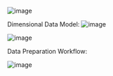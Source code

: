 ![image](https://github.com/harshadaabagal/DataWarehousingAndBusinessIntelligence/assets/43906676/e684eb5c-2804-406c-95cf-704b83c2ea8d)

Dimensional Data Model:
![image](https://github.com/harshadaabagal/DataWarehousingAndBusinessIntelligence/assets/43906676/9462093f-d734-4042-ae52-00d89b25df77)



![image](https://github.com/harshadaabagal/DataWarehousingAndBusinessIntelligence/assets/43906676/dcfa48f8-06b5-4bae-9116-cc65cbf846c5)



Data Preparation Workflow:


![image](https://github.com/harshadaabagal/DataWarehousingAndBusinessIntelligence/assets/43906676/c33ba63e-8b1b-4ff3-9d8f-b9c44f376308)



